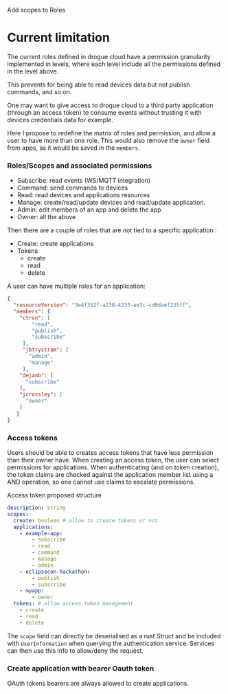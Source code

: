 Add scopes to Roles 

# Current limitation

The current roles defined in drogue cloud have a permission granularity implemented in levels, where each level include all the permissions defined in the level above.

This prevents for being able to read devices data but not publish commands, and so on. 

One may want to give access to drogue cloud to a third party application (through an access token) to consume events without trusting it with devices credentials data for example.

Here I propose to redefine the matrix of roles and permission, and allow a user to have more than one role.
This would also remove the `owner` field from apps, as it would be saved in the `members`.

### Roles/Scopes and associated permissions

- Subscribe: read events (WS/MQTT integration)
- Command: send commands to devices
- Read: read devices and applications resources
- Manage: create/read/update devices and read/update application.
- Admin: edit members of an app and delete the app
- Owner: all the above

Then there are a couple of roles that are not tied to a specific application :
- Create: create applications
- Tokens
  - create
  - read
  - delete

A user can have multiple roles for an application:
```json
{
  "resourceVersion": "3e4f352f-a238-4233-ae3c-cd0daef235ff",
  "members": {
    "ctron": [
        "read",
        "publish",
        "subscribe"
     ],
     "jbtrystram": [
       "admin",
       "manage"
     ], 
    "dejanb": [
      "subscribe"
    ], 
    "jcrossley": [
      "owner"
    ]
   }
}
```

### Access tokens

Users should be able to creates access tokens that have less 
permission than their owner have.
When creating an access token, the user can select permissions for applications. 
When authenticating (and on token creation), the token claims are checked against the application member list using
a AND operation, so one cannot use claims to escalate permissions.

Access token proposed structure
```yaml
description: String
scopes:
  create: boolean # allow to create tokens or not
  applications:
    - example-app:
        - subscribe
        - read
        - command
        - manage
        - admin
    - eclipsecon-hackathon:
        - publish
        - subscribe
    - myapp:
        - owner
  tokens: # allow access token management.
    - create
    - read
    - delete
```

The `scope` field can directly be deserialised as a rust Struct and be included with `UserInformation` when querying the authentication service.
Services can then use this info to allow/deny the request.

### Create application with bearer Oauth token
OAuth tokens bearers are always allowed to create applications.

